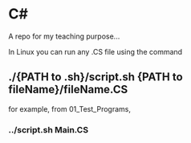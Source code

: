 # C#
A repo for my teaching purpose...


In Linux you can run any .CS file using the command

## ./{PATH to .sh}/script.sh {PATH to fileName}/fileName.CS

for example, from 01_Test_Programs, 
### ../script.sh Main.CS
